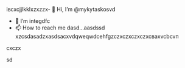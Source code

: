івcxcjjlkklxzxzzx- 👋 Hi, I’m @mykytaskosvd
- 👀 I’m integdfc
- 📫 How to reach me dasd...aаsdssd
xzcsdasadzxasdsacxvdqweqwdcehfgzczxczxczxczxcваxvcbcvп
<!---zxcdashfgasdcbasxcvячссsdasadsdxcvcsadasd
mykytasko/mykytasko is a ячсч✨ special ✨ repaository becaudasse its `READMfdgd` (thdsis file) appears on your GitHub profile.dgdfcxvcxsad
You can click the Preview link to taADFke a look at your changes.
--->cxczx
sd
